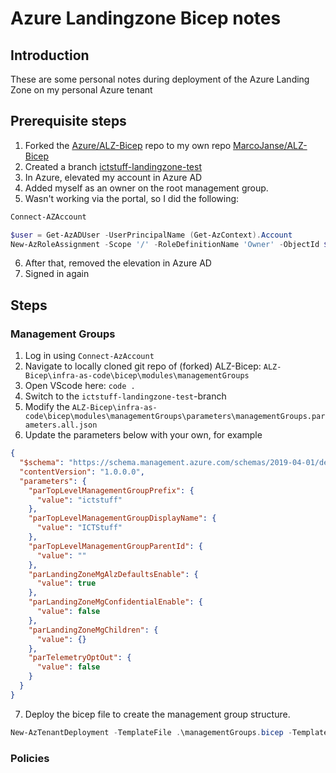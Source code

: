 # Azure Landingzone Bicep notes

## Introduction

These are some personal notes during deployment of the Azure Landing Zone on my personal Azure tenant

## Prerequisite steps

1. Forked the [Azure/ALZ-Bicep](https://github.com/Azure/ALZ-Bicep) repo to my own repo [MarcoJanse/ALZ-Bicep](https://github.com/MarcoJanse/ALZ-Bicep)
2. Created a branch [ictstuff-landingzone-test](https://github.com/MarcoJanse/ALZ-Bicep/tree/ictstuff-landingzone-test)
3. In Azure, elevated my account in Azure AD
4. Added myself as an owner on the root management group.
5. Wasn't working via the portal, so I did the following:

```powershell
Connect-AZAccount

$user = Get-AzADUser -UserPrincipalName (Get-AzContext).Account
New-AzRoleAssignment -Scope '/' -RoleDefinitionName 'Owner' -ObjectId $user.Id
```

6. After that, removed the elevation in Azure AD
7. Signed in again

## Steps

### Management Groups

1. Log in using `Connect-AzAccount`
2. Navigate to locally cloned git repo of (forked) ALZ-Bicep: `ALZ-Bicep\infra-as-code\bicep\modules\managementGroups`
3. Open VScode here: `code .`
4. Switch to the `ictstuff-landingzone-test`-branch
5. Modify the `ALZ-Bicep\infra-as-code\bicep\modules\managementGroups\parameters\managementGroups.parameters.all.json`
6. Update the parameters below with your own, for example

```json
{
  "$schema": "https://schema.management.azure.com/schemas/2019-04-01/deploymentParameters.json#",
  "contentVersion": "1.0.0.0",
  "parameters": {
    "parTopLevelManagementGroupPrefix": {
      "value": "ictstuff"
    },
    "parTopLevelManagementGroupDisplayName": {
      "value": "ICTStuff"
    },
    "parTopLevelManagementGroupParentId": {
      "value": ""
    },
    "parLandingZoneMgAlzDefaultsEnable": {
      "value": true
    },
    "parLandingZoneMgConfidentialEnable": {
      "value": false
    },
    "parLandingZoneMgChildren": {
      "value": {}
    },
    "parTelemetryOptOut": {
      "value": false
    }
  }
}
```

7. Deploy the bicep file to create the management group structure.

```powershell
New-AzTenantDeployment -TemplateFile .\managementGroups.bicep -TemplateParameterFile .\parameters\managementGroups.parameters.all.json -Location westeurope -Verbose
```

### Policies

